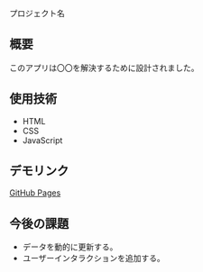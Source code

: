  プロジェクト名
## 概要
このアプリは〇〇を解決するために設計されました。

## 使用技術
- HTML
- CSS
- JavaScript

## デモリンク
[GitHub Pages]()

## 今後の課題
- データを動的に更新する。
- ユーザーインタラクションを追加する。



